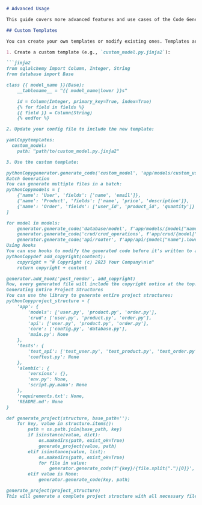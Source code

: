 
```markdown
# Advanced Usage

This guide covers more advanced features and use cases of the Code Generation Library.

## Custom Templates

You can create your own templates or modify existing ones. Templates are written in Jinja2 format.

1. Create a custom template (e.g., `custom_model.py.jinja2`):

```jinja2
from sqlalchemy import Column, Integer, String
from database import Base

class {{ model_name }}(Base):
    __tablename__ = "{{ model_name|lower }}s"

    id = Column(Integer, primary_key=True, index=True)
    {% for field in fields %}
    {{ field }} = Column(String)
    {% endfor %}

2. Update your config file to include the new template:

yamlCopytemplates:
  custom_model:
    path: "path/to/custom_model.py.jinja2"

3. Use the custom template:

pythonCopygenerator.generate_code('custom_model', 'app/models/custom_user.py', model_name='CustomUser', fields=['name', 'email'])
Batch Generation
You can generate multiple files in a batch:
pythonCopymodels = [
    {'name': 'User', 'fields': ['name', 'email']},
    {'name': 'Product', 'fields': ['name', 'price', 'description']},
    {'name': 'Order', 'fields': ['user_id', 'product_id', 'quantity']}
]

for model in models:
    generator.generate_code('database/model', f'app/models/{model["name"].lower()}.py', model_name=model['name'], fields=model['fields'])
    generator.generate_code('crud/crud_operations', f'app/crud/{model["name"].lower()}.py', model_name=model['name'])
    generator.generate_code('api/router', f'app/api/{model["name"].lower()}.py', model_name=model['name'])
Using Hooks
You can use hooks to modify the generated code before it's written to a file:
pythonCopydef add_copyright(content):
    copyright = "# Copyright (c) 2023 Your Company\n\n"
    return copyright + content

generator.add_hook('post_render', add_copyright)
Now, every generated file will include the copyright notice at the top.
Generating Entire Project Structures
You can use the library to generate entire project structures:
pythonCopyproject_structure = {
    'app': {
        'models': ['user.py', 'product.py', 'order.py'],
        'crud': ['user.py', 'product.py', 'order.py'],
        'api': ['user.py', 'product.py', 'order.py'],
        'core': ['config.py', 'database.py'],
        'main.py': None
    },
    'tests': {
        'test_api': ['test_user.py', 'test_product.py', 'test_order.py'],
        'conftest.py': None
    },
    'alembic': {
        'versions': {},
        'env.py': None,
        'script.py.mako': None
    },
    'requirements.txt': None,
    'README.md': None
}

def generate_project(structure, base_path=''):
    for key, value in structure.items():
        path = os.path.join(base_path, key)
        if isinstance(value, dict):
            os.makedirs(path, exist_ok=True)
            generate_project(value, path)
        elif isinstance(value, list):
            os.makedirs(path, exist_ok=True)
            for file in value:
                generator.generate_code(f'{key}/{file.split(".")[0]}', os.path.join(path, file))
        elif value is None:
            generator.generate_code(key, path)

generate_project(project_structure)
This will generate a complete project structure with all necessary files.
